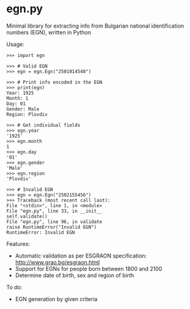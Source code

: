 # egn.py
Minimal library for extracting info from Bulgarian national identification numbers (EGN), written in Python

Usage:

    >>> import egn
    
    >>> # Valid EGN
    >>> egn = egn.Egn("2501014540")
    
    >>> # Print info encoded in the EGN
    >>> print(egn)
    Year: 1925
    Month: 1
    Day: 01
    Gender: Male
    Region: Plovdiv
    
    >>> # Get individual fields
    >>> egn.year
    '1925'
    >>> egn.month
    1
    >>> egn.day
    '01'
    >>> egn.gender
    'Male'
    >>> egn.region
    'Plovdiv'
    
    >>> # Invalid EGN
    >>> egn = egn.Egn("2502155456")
    >>> Traceback (most recent call last):
    File "<stdin>", line 1, in <module>
    File "egn.py", line 33, in __init__
    self.validate()
    File "egn.py", line 96, in validate
    raise RuntimeError("Invalid EGN")
    RuntimeError: Invalid EGN


Features:
 - Automatic validation as per ESGRAON specification: http://www.grao.bg/esgraon.html
 - Support for EGNs for people born between 1800 and 2100
 - Determine date of birth, sex and region of birth

To do:
 - EGN generation by given criteria
